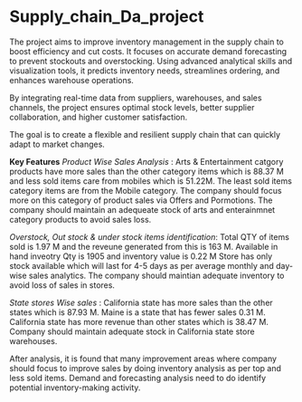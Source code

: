   # **Supply_chain_Da_project**
The project aims to improve inventory management in the supply chain to boost efficiency and cut costs. It focuses on accurate demand forecasting to prevent stockouts and overstocking. Using advanced analytical skills and visualization tools, it predicts inventory needs, streamlines ordering, and enhances warehouse operations. 

By integrating real-time data from suppliers, warehouses, and sales channels, the project ensures optimal stock levels, better supplier collaboration, and higher customer satisfaction.

The goal is to create a flexible and resilient supply chain that can quickly adapt to market changes.

**Key Features**
*Product Wise Sales Analysis* : Arts & Entertainment catgory products have more sales than the other category items which is 88.37 M and less sold items care from mobiles which is 51.22M.
The least sold items category items are from the Mobile category. The company should focus more on this category of product sales via Offers and Pormotions.
The company should maintain an adequeate stock of arts and enterainmnet  category products to avoid sales loss.

*Overstock, Out stock & under stock items identification*: Total QTY of items sold is  1.97 M and the reveune generated from this is 163 M.
Available in hand inveotry Qty is 1905 and inventory value is 0.22 M
Store has only stock available which will last for 4-5 days as per average monthly and day-wise sales analytics.
The company should maintian adequate inventory to avoid loss of sales in stores.

*State stores Wise sales* : California state has more sales than the other states which is 87.93 M.
Maine is a state that has fewer sales 0.31 M.
California state has more revenue than other states which is 38.47 M.
Company should maintain adequate stock in California state store warehouses.

After analysis, it is found that many improvement areas where company should focus to improve sales by doing inventory  analysis as per top and less sold items. Demand and forecasting analysis need to do identify potential inventory-making activity.
